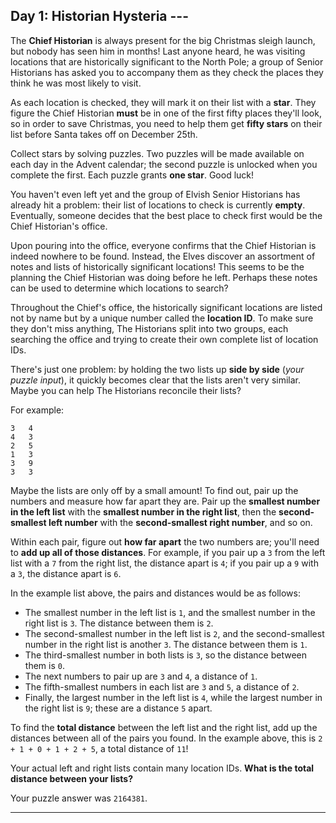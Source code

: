 ## Day 1: Historian Hysteria ---

The **Chief Historian** is always present for the big Christmas sleigh launch, but nobody 
has seen him in months! Last anyone heard, he was visiting locations that are historically 
significant to the North Pole; a group of Senior Historians has asked you to accompany 
them as they check the places they think he was most likely to visit.

As each location is checked, they will mark it on their list with a **star**. They figure 
the Chief Historian **must** be in one of the first fifty places they'll look, so in 
order to save Christmas, you need to help them get **fifty stars** on their list before 
Santa takes off on December 25th.

Collect stars by solving puzzles. Two puzzles will be made available on each day in the 
Advent calendar; the second puzzle is unlocked when you complete the first. Each puzzle 
grants **one star**. Good luck!

You haven't even left yet and the group of Elvish Senior Historians has already hit a 
problem: their list of locations to check is currently **empty**. Eventually, someone 
decides that the best place to check first would be the Chief Historian's office.

Upon pouring into the office, everyone confirms that the Chief Historian is indeed 
nowhere to be found. Instead, the Elves discover an assortment of notes and lists of 
historically significant locations! This seems to be the planning the Chief Historian was 
doing before he left. Perhaps these notes can be used to determine which locations to 
search?

Throughout the Chief's office, the historically significant locations are listed not by 
name but by a unique number called the **location ID**. To make sure they don't miss 
anything, The Historians split into two groups, each searching the office and trying to 
create their own complete list of location IDs.

There's just one problem: by holding the two lists up **side by side** (_your puzzle 
input_), it quickly becomes clear that the lists aren't very similar. Maybe you can help 
The Historians reconcile their lists?

For example:

```
3   4
4   3
2   5
1   3
3   9
3   3
```

Maybe the lists are only off by a small amount! To find out, pair up the numbers and 
measure how far apart they are. Pair up the **smallest number in the left list** with the 
**smallest number in the right list**, then the **second-smallest left number** with the 
**second-smallest right number**, and so on.

Within each pair, figure out **how far apart** the two numbers are; you'll need to **add 
up all of those distances**. For example, if you pair up a `3` from the left list with a 
`7` from the right list, the distance apart is `4`; if you pair up a `9` with a `3`, the 
distance apart is `6`.

In the example list above, the pairs and distances would be as follows:

* The smallest number in the left list is `1`, and the smallest number in the right list is `3`. The distance between them is `2`.
* The second-smallest number in the left list is `2`, and the second-smallest number in the right list is another `3`. The distance between them is `1`.
* The third-smallest number in both lists is `3`, so the distance between them is `0`.
* The next numbers to pair up are `3` and `4`, a distance of `1`.
* The fifth-smallest numbers in each list are `3` and `5`, a distance of `2`.
* Finally, the largest number in the left list is `4`, while the largest number in the right list is `9`; these are a distance `5` apart.

To find the **total distance** between the left list and the right list, add up the 
distances between all of the pairs you found. In the example above, this is 
`2 + 1 + 0 + 1 + 2 + 5`, a total distance of `11`!

Your actual left and right lists contain many location IDs. 
**What is the total distance between your lists?**

Your puzzle answer was `2164381`.

---

